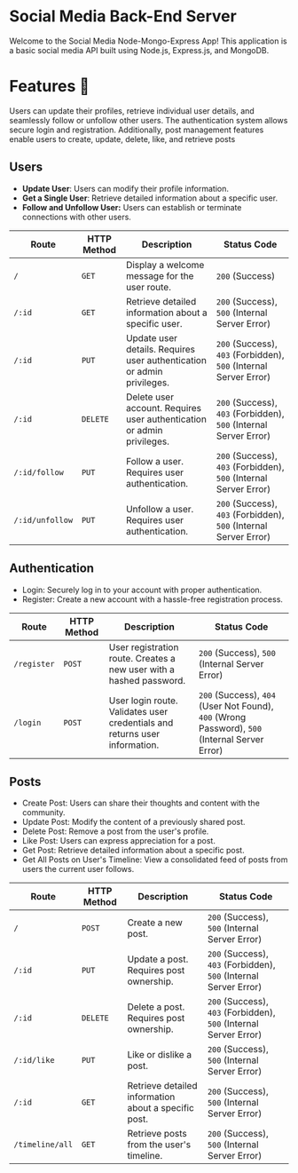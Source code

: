 # Social Media Back-End Server 

Welcome to the Social Media Node-Mongo-Express App! This application is a basic social media API built using Node.js, Express.js, and MongoDB. 

# Features 🧩
Users can update their profiles, retrieve individual user details, and seamlessly follow or unfollow other users. The authentication system allows secure login and registration. Additionally, post management features enable users to create, update, delete, like, and retrieve posts

## Users
- **Update User**: Users can modify their profile information.
- **Get a Single User**: Retrieve detailed information about a specific user.
- **Follow and Unfollow User:** Users can establish or terminate connections with other users.

| Route | HTTP Method | Description | Status Code |
|-------|-------------|-------------|-------------|
| `/` | `GET` | Display a welcome message for the user route. | `200` (Success) |
| `/:id` | `GET` | Retrieve detailed information about a specific user. | `200` (Success), `500` (Internal Server Error) |
| `/:id` | `PUT` | Update user details. Requires user authentication or admin privileges. | `200` (Success), `403` (Forbidden), `500` (Internal Server Error) |
| `/:id` | `DELETE` | Delete user account. Requires user authentication or admin privileges. | `200` (Success), `403` (Forbidden), `500` (Internal Server Error) |
| `/:id/follow` | `PUT` | Follow a user. Requires user authentication. | `200` (Success), `403` (Forbidden), `500` (Internal Server Error) |
| `/:id/unfollow` | `PUT` | Unfollow a user. Requires user authentication. | `200` (Success), `403` (Forbidden), `500` (Internal Server Error) |



## Authentication

- Login: Securely log in to your account with proper authentication.
- Register: Create a new account with a hassle-free registration process.

| Route | HTTP Method | Description | Status Code |
|-------|-------------|-------------|-------------|
| `/register` | `POST` | User registration route. Creates a new user with a hashed password. | `200` (Success), `500` (Internal Server Error) |
| `/login` | `POST` | User login route. Validates user credentials and returns user information. | `200` (Success), `404` (User Not Found), `400` (Wrong Password), `500` (Internal Server Error) |

## Posts
- Create Post: Users can share their thoughts and content with the community.
- Update Post: Modify the content of a previously shared post.
- Delete Post: Remove a post from the user's profile.
- Like Post: Users can express appreciation for a post.
- Get Post: Retrieve detailed information about a specific post.
- Get All Posts on User's Timeline: View a consolidated feed of posts from users the current user follows.

  
| Route | HTTP Method | Description | Status Code |
|-------|-------------|-------------|-------------|
| `/` | `POST` | Create a new post. | `200` (Success), `500` (Internal Server Error) |
| `/:id` | `PUT` | Update a post. Requires post ownership. | `200` (Success), `403` (Forbidden), `500` (Internal Server Error) |
| `/:id` | `DELETE` | Delete a post. Requires post ownership. | `200` (Success), `403` (Forbidden), `500` (Internal Server Error) |
| `/:id/like` | `PUT` | Like or dislike a post. | `200` (Success), `500` (Internal Server Error) |
| `/:id` | `GET` | Retrieve detailed information about a specific post. | `200` (Success), `500` (Internal Server Error) |
| `/timeline/all` | `GET` | Retrieve posts from the user's timeline. | `200` (Success), `500` (Internal Server Error) |
